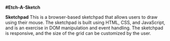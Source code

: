 **#Etch-A-Sketch**

**Sketchpad**
This is a browser-based sketchpad that allows users to draw using their mouse. The sketchpad is built using HTML, CSS, and JavaScript, and is an exercise in DOM manipulation and event handling. The sketchpad is responsive, and the size of the grid can be customized by the user.
